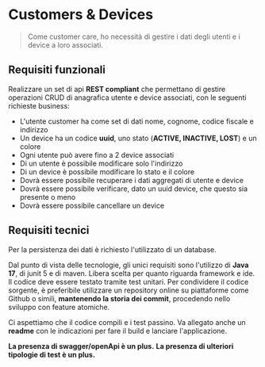 # Customers & Devices
> Come customer care, ho necessità di gestire i dati degli utenti e i device a loro associati.
 
## Requisiti funzionali
Realizzare un set di api **REST compliant** che permettano di gestire operazioni CRUD di anagrafica utente e device associati, con le seguenti richieste business:
- L'utente customer ha come set di dati nome, cognome, codice fiscale e indirizzo
- Un device ha un codice **uuid**, uno stato (**ACTIVE, INACTIVE, LOST**) e un colore
- Ogni utente può avere fino a 2 device associati
- Di un utente è possibile modificare solo l'indirizzo
- Di un device è possibile modificare lo stato e il colore
- Dovrà essere possibile recuperare i dati aggregati di utente e device
- Dovrà essere possibile verificare, dato un uuid device, che questo sia presente o meno
- Dovrà essere possibile cancellare un device
 
## Requisiti tecnici
Per la persistenza dei dati è richiesto l'utilizzato di un database.
 
Dal punto di vista delle tecnologie, gli unici requisiti sono l'utilizzo di **Java 17**, di junit 5 e di maven.
Libera scelta per quanto riguarda framework e ide.
Il codice deve essere testato tramite test unitari.
Per condividere il codice sorgente, è preferibile utilizzare un repository online su piattaforme come Github o simili, **mantenendo la storia dei commit**, procedendo nello sviluppo con feature atomiche.
 
Ci aspettiamo che il codice compili e i test passino. Va allegato anche un **readme** con le indicazioni per fare il build e lanciare l'applicazione.

**La presenza di swagger/openApi è un plus.**
**La presenza di ulteriori tipologie di test è un plus.**